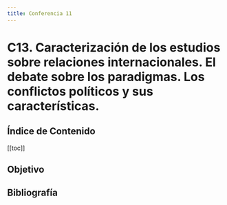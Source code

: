 ```yaml
---
title: Conferencia 11
---
```


# C13. Caracterización de los estudios sobre relaciones internacionales. El debate sobre los paradigmas. Los conflictos políticos y sus características.

## Índice de Contenido

[[toc]]

## Objetivo

## Bibliografía

